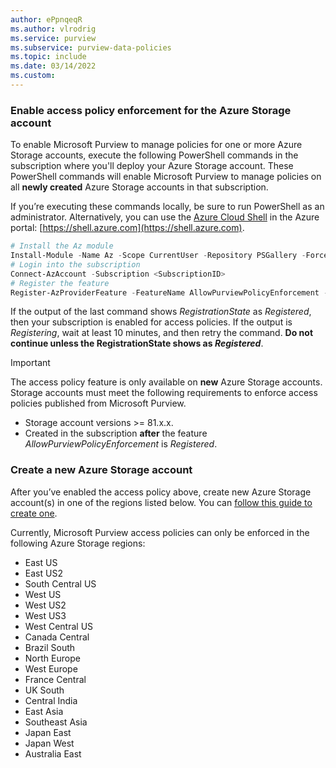 ```yaml
---
author: ePpnqeqR
ms.author: vlrodrig
ms.service: purview
ms.subservice: purview-data-policies
ms.topic: include
ms.date: 03/14/2022
ms.custom: 
---
```


### Enable access policy enforcement for the Azure Storage account
To enable Microsoft Purview to manage policies for one or more Azure Storage accounts, execute the following PowerShell commands in the subscription where you'll deploy your Azure Storage account. These PowerShell commands will enable Microsoft Purview to manage policies on all **newly created** Azure Storage accounts in that subscription.

If you’re executing these commands locally, be sure to run PowerShell as an administrator.
Alternatively, you can use the [Azure Cloud Shell](../../cloud-shell/overview.md) in the Azure portal: [https://shell.azure.com](https://shell.azure.com).

```powershell
# Install the Az module
Install-Module -Name Az -Scope CurrentUser -Repository PSGallery -Force
# Login into the subscription
Connect-AzAccount -Subscription <SubscriptionID>
# Register the feature
Register-AzProviderFeature -FeatureName AllowPurviewPolicyEnforcement -ProviderNamespace Microsoft.Storage
```

If the output of the last command shows *RegistrationState* as *Registered*, then your subscription is enabled for access policies.
If the output is *Registering*, wait at least 10 minutes, and then retry the command. **Do not continue unless the RegistrationState shows as *Registered***.

>[!IMPORTANT]
> The access policy feature is only available on **new** Azure Storage accounts. Storage accounts must meet the following requirements to enforce access policies published from Microsoft Purview.
> - Storage account versions >= 81.x.x.
> - Created in the subscription **after** the feature *AllowPurviewPolicyEnforcement* is *Registered*.

### Create a new Azure Storage account
After you’ve enabled the access policy above, create new Azure Storage account(s) in one of the regions listed below. You can [follow this guide to create one](../../storage/common/storage-account-create.md).

Currently, Microsoft Purview access policies can only be enforced in the following Azure Storage regions:
-   East US
-   East US2
-   South Central US
-   West US
-   West US2
-   West US3
-   West Central US
-   Canada Central
-   Brazil South
-   North Europe
-   West Europe
-   France Central
-   UK South
-   Central India
-   East Asia
-   Southeast Asia
-   Japan East
-   Japan West
-   Australia East

